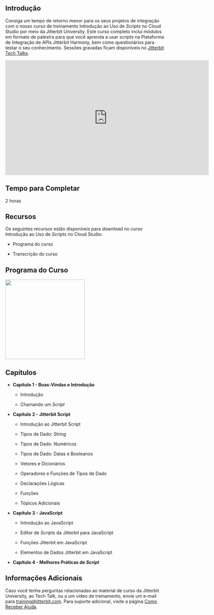 [//]: # (Introdução ao Uso de *Scripts* no Cloud Studio)
[//]: # (This is a translation of Version 7, published on June 29, 2021.)

## Introdução

Consiga um tempo de retorno menor para os seus projetos de integração
com o nosso curso de treinamento Introdução ao Uso de *Scripts* no Cloud
Studio por meio da Jitterbit University. Este curso completo inclui
módulos em formato de palestra para que você aprenda a usar *scripts* na
Plataforma de Integração de APIs Jitterbit Harmony, bem como
questionários para testar o seu conhecimento. Sessões gravadas ficam
disponíveis no [Jitterbit Tech Talks](https://success.jitterbit.com/display/DOC/Jitterbit+Tech+Talks).

<iframe src="https://player.vimeo.com/video/405431891" width="640" height="361" frameborder="0" webkitallowfullscreen="" mozallowfullscreen="" allowfullscreen=""></iframe>


## Tempo para Completar

2 horas


## Recursos

Os seguintes recursos estão disponíveis para *download* no curso
Introdução ao Uso de *Scripts* no Cloud Studio:

-   Programa do curso

-   Transcrição do curso


## Programa do Curso

<span class="confluence-embedded-file-wrapper conf-macro output-inline"
hasbody="false" macro-name="view-file"><a
href="https://success.jitterbit.com/download/attachments/111083757/Introduction%20to%20Scripting%20in%20Jitterbit%20Harmony%20Cloud%20Studio%20Syllabus.pdf?version=1&amp;modificationDate=1586446327087&amp;api=v2"
class="confluence-embedded-file" data-nice-type="PDF Document"
data-file-src="https://success.jitterbit.com/download/attachments/111083757/Introduction%20to%20Scripting%20in%20Jitterbit%20Harmony%20Cloud%20Studio%20Syllabus.pdf?version=1&amp;modificationDate=1586446327087&amp;api=v2"
data-linked-resource-id="111083762"
data-linked-resource-type="attachment"
data-linked-resource-container-id="111083757"
data-linked-resource-default-alias="Introduction to Scripting in Jitterbit Harmony Cloud Studio Syllabus.pdf"
data-mime-type="application/pdf" data-has-thumbnail="true"
data-linked-resource-version="1"
aria-label="Introduction to Scripting in Jitterbit Harmony Cloud Studio Syllabus.pdf"><img
src="/rest/documentConversion/latest/conversion/thumbnail/111083762/1"
height="250" /></a><span
class="companion-edit-button-placeholder edit-button-overlay"
linked-resource-container-id="111083757" linked-resource-id="111083762"
template-name="companionEditIcon" source-location="embedded-attachment">
</span></span>


## Capítulos

-   **Capítulo 1 - Boas-Vindas e Introdução**

    -   Introdução

    -   Chamando um *Script*

-   **Capítulo 2 - Jitterbit Script**

    -   Introdução ao Jitterbit Script

    -   Tipos de Dado: *String*

    -   Tipos de Dado: Numéricos

    -   Tipos de Dado: Datas e Booleanos

    -   Vetores e Dicionários

    -   Operadores e Funções de Tipos de Dado

    -   Declarações Lógicas

    -   Funções

    -   Tópicos Adicionais

-   **Capítulo 3 - JavaScript**

    -   Introdução ao JavaScript

    -   Editor de *Scripts* da Jitterbit para JavaScript

    -   Funções Jitterbit em JavaScript

    -   Elementos de Dados Jitterbit em JavaScript

-   **Capítulo 4 - Melhores Práticas de *Script***


## Informações Adicionais

Caso você tenha perguntas relacionadas ao material de curso da Jitterbit
University, ao Tech Talk, ou a um vídeo de treinamento, envie um e-mail
para [training@jitterbit.com](mailto:training@jitterbit.com).
Para suporte adicional, visite a página <a href="https://success.jitterbit.com/display/DOC/Getting+Support"
rel="nofollow">Como Receber Ajuda</a>.
